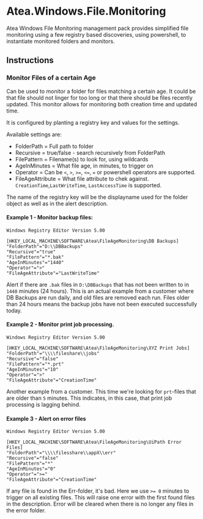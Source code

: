 # Atea.Windows.File.Monitoring

Atea Windows File Monitoring management pack provides simplified file monitoring using a few registry based discoveries, using powershell, to instantiate monitored folders and monitors. 

## Instructions

### Monitor Files of a certain Age

Can be used to monitor a folder for files matching a certain age. It could be that file should not linger for too long or that there should be files recently updated. This monitor allows for monitoring both creation time and updated time. 

It is configured by planting a registry key and values for the settings.

Available settings are:
- FolderPath = Full path to folder
- Recursive = true/false - search recursively from FolderPath
- FilePattern = Filename(s) to look for, using wildcards
- AgeInMinutes = What file age, in minutes, to trigger on
- Operator = Can be `<`, `>`, `>=`, `<=`, `=` or powershell operators are supported.
- FileAgeAttribute = What file attribute to chek against. `CreationTime`,`LastWriteTime`, `LastAccessTime` is supported.

The name of the registry key will be the displayname used for the folder object as well as in the alert description. 

#### Example 1 - Monitor backup files:
```reg
Windows Registry Editor Version 5.00

[HKEY_LOCAL_MACHINE\SOFTWARE\Atea\FileAgeMonitoring\DB Backups]
"FolderPath"="D:\\DBBackups"
"Recursive"="true"
"FilePattern"="*.bak"
"AgeInMinutes"="1440"
"Operator"=">"
"FileAgeAttribute"="LastWriteTime"
```
Alert if there are `.bak` files in `D:\DBBackups` that has not been written to in `1440` minutes (24 hours). This is an actual example from a customer where DB Backups are run daily, and old files are removed each run. Files older than 24 hours means the backup jobs have not been executed successfully today. 

#### Example 2 - Monitor print job processing. 

```reg
Windows Registry Editor Version 5.00

[HKEY_LOCAL_MACHINE\SOFTWARE\Atea\FileAgeMonitoring\XYZ Print Jobs]
"FolderPath"="\\\\fileshare\\jobs"
"Recursive"="false"
"FilePattern"="*.prt"
"AgeInMinutes"="10"
"Operator"=">"
"FileAgeAttribute"="CreationTime"
```
Another example from a customer. This time we're looking for `prt`-files that are older than `5` minutes. This indicates, in this case, that print job processing is lagging behind. 

#### Example 3 - Alert on error files

```reg
Windows Registry Editor Version 5.00

[HKEY_LOCAL_MACHINE\SOFTWARE\Atea\FileAgeMonitoring\UiPath Error Files]
"FolderPath"="\\\\filesshare\\appX\\err"
"Recursive"="false"
"FilePattern"="*"
"AgeInMinutes"="0"
"Operator"=">="
"FileAgeAttribute"="CreationTime"
```

If any file is found in the Err-folder, it's bad. Here we use `>= 0` minutes to trigger on all existing files. This will raise one error with the first found files in the description. Error will be cleared when there is no longer any files in the error folder. 
